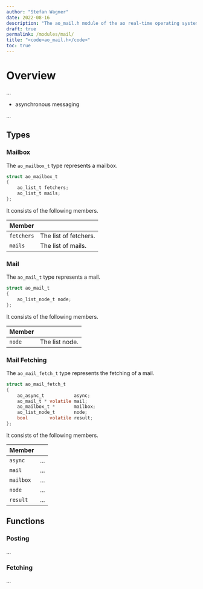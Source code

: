 ```yaml
---
author: "Stefan Wagner"
date: 2022-08-16
description: "The ao_mail.h module of the ao real-time operating system."
draft: true
permalink: /modules/mail/
title: "<code>ao_mail.h</code>"
toc: true
---
```


# Overview

...

- asynchronous messaging

...

## Types

### Mailbox

The `ao_mailbox_t` type represents a mailbox.

```c
struct ao_mailbox_t
{
    ao_list_t fetchers;
    ao_list_t mails;
};
```

It consists of the following members.

| Member | |
|--------|-|
| `fetchers` | The list of fetchers. |
| `mails` | The list of mails. |

### Mail

The `ao_mail_t` type represents a mail.

```c
struct ao_mail_t
{
    ao_list_node_t node;
};
```

It consists of the following members.

| Member | |
|--------|-|
| `node` | The list node. |

### Mail Fetching

The `ao_mail_fetch_t` type represents the fetching of a mail.

```c
struct ao_mail_fetch_t
{
    ao_async_t           async;
    ao_mail_t * volatile mail;
    ao_mailbox_t *       mailbox;
    ao_list_node_t       node;
    bool        volatile result;
};
```

It consists of the following members.

| Member | |
|--------|-|
| `async` | ... |
| `mail` | ... |
| `mailbox` | ... |
| `node` | ... |
| `result` | ... |

## Functions

### Posting

...

### Fetching

...
